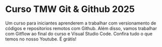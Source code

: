 # Curso TMW Git & Github 2025

Um curso para iniciantes aprenderem a trabalhar com versionamento de códigos e repositorios remotos com Github.
Além disso, vamos trabalhar com Gitflow ao final do curso e Visual Studio Code.
Confira tudo o que temos no nosso Youtube. É grátis!
